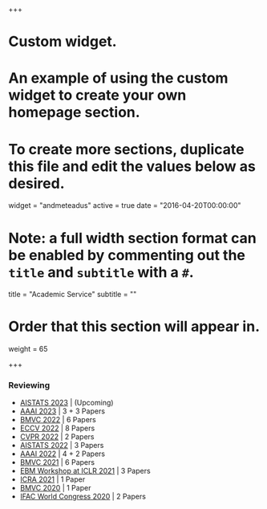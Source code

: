 +++
# Custom widget.
# An example of using the custom widget to create your own homepage section.
# To create more sections, duplicate this file and edit the values below as desired.
widget = "andmeteadus"
active = true
date = "2016-04-20T00:00:00"

# Note: a full width section format can be enabled by commenting out the `title` and `subtitle` with a `#`.
title = "Academic Service"
subtitle = ""

# Order that this section will appear in.
weight = 65

+++

### Reviewing

* [AISTATS 2023](http://aistats.org/aistats2023/) | (Upcoming)
* [AAAI 2023](https://aaai.org/Conferences/AAAI-23/) | 3 + 3 Papers
* [BMVC 2022](https://bmvc2022.org/) | 6 Papers
* [ECCV 2022](https://eccv2022.ecva.net/) | 8 Papers
* [CVPR 2022](https://cvpr2022.thecvf.com/) | 2 Papers
* [AISTATS 2022](http://aistats.org/aistats2022/) | 3 Papers
* [AAAI 2022](https://aaai.org/Conferences/AAAI-22/) | 4 + 2 Papers
* [BMVC 2021](https://www.bmvc2021-virtualconference.com/) | 6 Papers
* [EBM Workshop at ICLR 2021](https://sites.google.com/view/ebm-workshop-iclr2021) | 3 Papers
* [ICRA 2021](https://www.ieee-ras.org/about-ras/ras-calendar/upcoming-ras-events/event/1920-icra-2021) | 1 Paper
* [BMVC 2020](https://www.bmvc2020-conference.com/) | 1 Paper
* [IFAC World Congress 2020](https://www.ifac2020.org/) | 2 Papers
